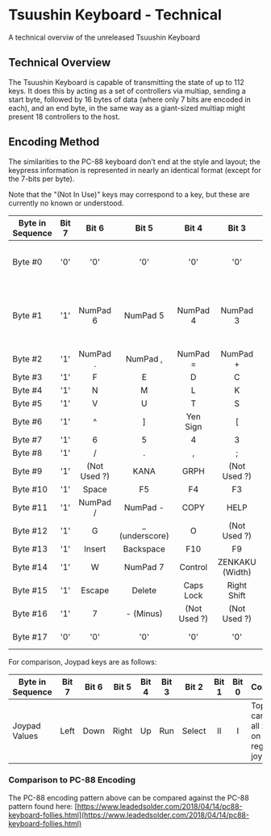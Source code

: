 # Tsuushin Keyboard - Technical

A technical overviw of the unreleased Tsuushin Keyboard

## Technical Overview

The Tsuushin Keyboard is capable of transmitting the state of up to 112 keys.
It does this by acting as a set of controllers via multiap, sending a start byte, followed
by 16 bytes of data (where only 7 bits are encoded in each), and an end byte, in the same
way as a giant-sized multiap might present 18 controllers to the host.

## Encoding Method

The similarities to the PC-88 keyboard don't end at the style and layout; the keypress information
is represented in nearly an identical format (except for the 7-bits per byte).

Note that the "(Not In Use)" keys may correspond to a key, but these are currently no known or understood.


| Byte in Sequence | Bit 7 | Bit 6 | Bit 5 | Bit 4 | Bit 3 | Bit 2 | Bit 1 | Bit 0 | Comment |
|------------------|:-----:|:-----:|:-----:|:-----:|:-----:|:-----:|:-----:|:-----:|---------|
| Byte #0          | '0' | '0' | '0' | '0' | '0' | '0' | '1' | '0' | Start Byte - Literal bit values (0x02) |
| Byte #1          | '1' | NumPad 6 | NumPad 5 | NumPad 4 | NumPad 3 | NumPad 2 | NumPad 1 | NumPad 0 | Data - '0' value when key pressed; '1' value otherwise |
| Byte #2          | '1' | NumPad . | NumPad , | NumPad = | NumPad + | NumPad * | NumPad 9 | NumPad 8 | |
| Byte #3          | '1' | F | E | D | C | B | A | @ | |
| Byte #4          | '1' | N | M | L | K | J | I | H | |
| Byte #5          | '1' | V | U | T | S | R | Q | P | |
| Byte #6          | '1' | ^ | ] | Yen Sign | [ | Z | Y | X | |
| Byte #7          | '1' | 6 | 5 | 4 | 3 | 2 | 1 | 0 | |
| Byte #8          | '1' | / | . | , | ; | : | 9 | 8 | |
| Byte #9          | '1' | (Not Used ?) | KANA | GRPH | (Not Used ?) | Right Arrow | Up Arrow | CLEAR | |
| Byte #10         | '1' | Space | F5 | F4 | F3 | F2 | F1 | STOP | |
| Byte #11         | '1' | NumPad / | NumPad - | COPY | HELP | Left Arrow | Down Arrow | Tab | |
| Byte #12         | '1' | G | _ (underscore) | O | (Not Used ?) | (Not Used ?) | Roll Up | Roll Down | |
| Byte #13         | '1' | Insert | Backspace | F10 | F9 | F8 | F7 | F6 | |
| Byte #14         | '1' | W | NumPad 7 | Control | ZENKAKU (Width) | PC | KETTEI (unconvert) | HENKOU (convert) |  |
| Byte #15         | '1' | Escape | Delete | Caps Lock | Right Shift | Left Shift | NumPad Enter | Return |  |
| Byte #16         | '1' | 7 | - (Minus) | (Not Used ?) | (Not Used ?) | (Not Used ?) | (Not Used ?) | (Not Used ?) |  |
| Byte #17         | '0' | '0' | '0' | '0' | '0' | '0' | '1' | '0' | End Byte (0x02) |

For comparison, Joypad keys are as follows:

| Byte in Sequence | Bit 7 | Bit 6 | Bit 5 | Bit 4 | Bit 3 | Bit 2 | Bit 1 | Bit 0 | Comment |
|------------------|:-----:|:-----:|:-----:|:-----:|:-----:|:-----:|:-----:|:-----:|---------|
| Joypad Values    | Left | Down | Right | Up | Run | Select | II | I | Top 4 bits cannot be all zeroes on regular joypad | 


### Comparison to PC-88 Encoding

The PC-88 encoding pattern above can be compared against the PC-88 pattern found here:
[https://www.leadedsolder.com/2018/04/14/pc88-keyboard-follies.html](https://www.leadedsolder.com/2018/04/14/pc88-keyboard-follies.html)


